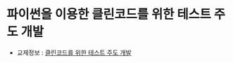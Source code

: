 파이썬을 이용한 클린코드를 위한 테스트 주도 개발
=============

* 교제정보 : [클린코드를 위한 테스트 주도 개발](http://www.yes24.com/Product/Goods/16886031, "book link")
